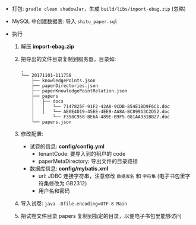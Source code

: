 * 打包: `gradle clean shadowJar`，生成 `build/libs/import-ebag.zip` (忽略)

* MySQL 中创建数据表: 导入 `shitu_paper.sql`

* 执行
  1. 解压 **import-ebag.zip**

  2. 把导出的文件目录复制到服务器，目录如:

     ```
     .
     └── 20171101-111758
         ├── knowledgePoints.json
         ├── paperDirectories.json
         ├── paperKnowledgePointRelation.json
         ├── papers
         │   ├── docs
         │   │   └── 7147825F-91F2-42A8-9CDB-854E1BD9F6C1.doc
         │   │   └── AE0E4D19-45EE-4EE9-AA8A-BC89913C2D52.doc
         │       └── F358C958-BE6A-489E-B9F5-081AA331BB27.doc
         └── papers.json
     ```

  3. 修改配置:
     * 试卷的信息: **config/config.yml**
       * tenantCode: 要导入到的租户的 code
       * paperMetaDirectory: 导出文件的目录路径
     * 数据库信息: **config/mybatis.xml**
       * url: JDBC 连接字符串，注意修改 `数据库名` 和 `字符集` (电子书包里字符集修改为 GB2312)
       * 用户名和密码

  4. 导入试卷: `java -Dfile.encoding=UTF-8 Main`

  5. 把试卷文件目录 papers 复制到指定的目录，以便电子书包里能够访问


